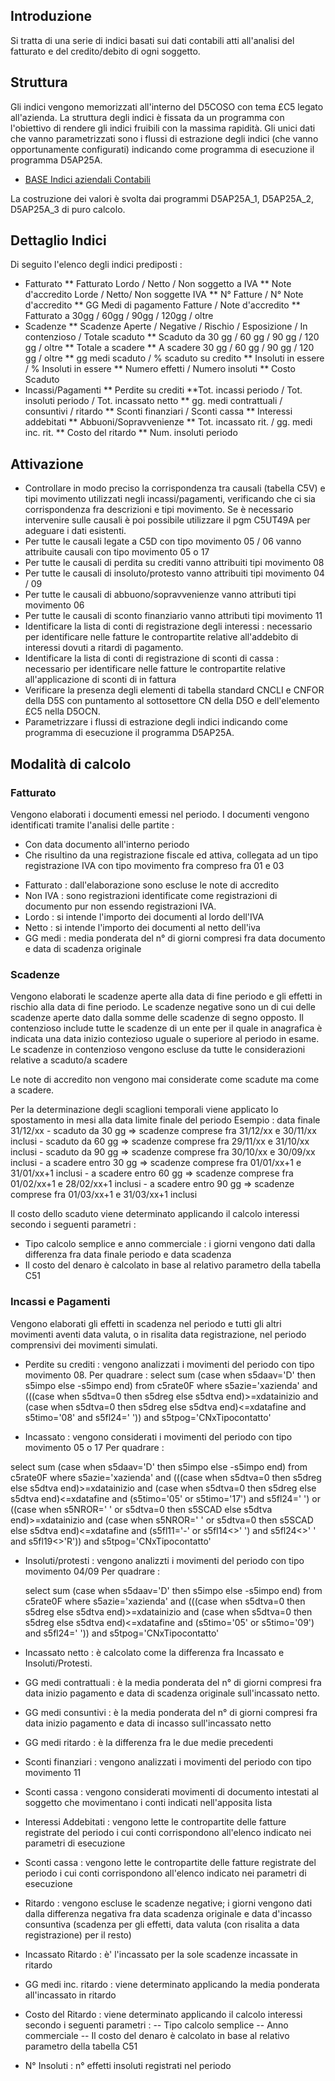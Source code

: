 ## Introduzione

Si tratta di una serie di indici basati sui dati contabili atti all'analisi del fatturato e del credito/debito di ogni soggetto.

## Struttura

Gli indici vengono memorizzati all'interno del D5COSO con tema £C5 legato all'azienda. La struttura degli indici è fissata da un programma con l'obiettivo di rendere gli indici fruibili con la massima rapidità.
Gli unici dati che vanno parametrizzati sono i flussi di estrazione degli indici (che vanno opportunamente configurati) indicando come programma di esecuzione il programma D5AP25A.

- [BASE Indici aziendali Contabili](Sorgenti/OJ/PGM/P_D5AP25A)

La costruzione dei valori è svolta dai programmi D5AP25A_1, D5AP25A_2, D5AP25A_3 di puro calcolo.

## Dettaglio Indici

Di seguito l'elenco degli indici prediposti : 

* Fatturato
 ** Fatturato Lordo / Netto / Non soggetto a IVA
 ** Note d'accredito Lorde / Netto/ Non soggette IVA
 ** N° Fatture / N° Note d'accredito
 ** GG Medi di pagamento Fatture / Note d'accredito
 ** Fatturato a 30gg / 60gg / 90gg / 120gg / oltre
 * Scadenze
 ** Scadenze Aperte / Negative / Rischio / Esposizione / In contenzioso / Totale scaduto
 ** Scaduto da 30 gg / 60 gg / 90 gg / 120 gg / oltre
 ** Totale a scadere
 ** A scadere 30 gg / 60 gg / 90 gg / 120 gg / oltre
 ** gg medi scaduto / % scaduto su credito
 ** Insoluti in essere / % Insoluti in essere
 ** Numero effetti / Numero insoluti
 ** Costo Scaduto
 * Incassi/Pagamenti
 ** Perdite su crediti
 **Tot. incassi periodo / Tot. insoluti periodo / Tot. incassato netto
 ** gg. medi contrattuali / consuntivi / ritardo
 ** Sconti finanziari / Sconti cassa
 ** Interessi addebitati
 ** Abbuoni/Sopravvenienze
 ** Tot. incassato rit. / gg. medi inc. rit.
 ** Costo del ritardo
 ** Num. insoluti periodo

## Attivazione

 * Controllare in modo preciso la corrispondenza tra causali (tabella C5V) e tipi movimento utilizzati negli incassi/pagamenti, verificando che ci sia corrispondenza fra descrizioni e tipi movimento. Se è necessario intervenire sulle causali è poi possibile utilizzare il pgm C5UT49A per adeguare i dati esistenti.
 * Per tutte le causali legate a C5D con tipo movimento 05 / 06 vanno attribuite causali con tipo movimento 05 o 17
 * Per tutte le causali di perdita su crediti vanno attribuiti tipi movimento 08
 * Per tutte le causali di insoluto/protesto vanno attribuiti tipi movimento 04 / 09
 * Per tutte le causali di abbuono/sopravvenienze vanno attributi tipi movimento 06
 * Per tutte le causali di sconto finanziario vanno attributi tipi movimento 11
 * Identificare la lista di conti di registrazione degli interessi :  necessario per identificare nelle fatture le contropartite relative all'addebito di interessi dovuti a ritardi di pagamento.
 * Identificare la lista di conti di registrazione di sconti di cassa :  necessario per identificare nelle fatture le contropartite relative all'applicazione di sconti di in fattura
 * Verificare la presenza degli elementi di tabella standard CNCLI e CNFOR della D5S con puntamento al sottosettore CN della D5O e dell'elemento £C5 nella D5OCN.
 * Parametrizzare i flussi di estrazione degli indici indicando come programma di esecuzione il programma D5AP25A.

## Modalità di calcolo

### Fatturato

Vengono elaborati i documenti emessi nel periodo. I documenti vengono identificati tramite l'analisi delle partite : 
 * Con data documento all'interno periodo
 * Che risultino da una registrazione fiscale ed attiva, collegata ad un tipo registrazione IVA con tipo movimento fra compreso fra 01 e 03

- Fatturato :  dall'elaborazione sono escluse le note di accredito
- Non IVA :  sono registrazioni identificate come registrazioni di documento pur non essendo registrazioni IVA.
- Lordo :  si intende l'importo dei documenti al lordo dell'IVA
- Netto :  si intende l'importo dei documenti al netto dell'iva
- GG medi :  media ponderata del n° di giorni compresi fra data documento e data di scadenza originale


### Scadenze

Vengono elaborati le scadenze aperte alla data di fine periodo e gli effetti in rischio alla data di fine periodo.
Le scadenze negative sono un di cui delle scadenze aperte dato dalla somme delle scadenze di segno opposto.
Il contenzioso include tutte le scadenze di un ente per il quale in anagrafica è indicata una data inizio contezioso uguale o superiore al periodo in esame. Le scadenze in contenzioso vengono escluse da tutte le considerazioni relative a scaduto/a scadere

Le note di accredito non vengono mai considerate come scadute ma come a scadere.

Per la determinazione degli scaglioni temporali viene applicato lo spostamento in mesi alla data limite finale del periodo
Esempio :  data finale 31/12/xx
        - scaduto da 30 gg => scadenze comprese fra 31/12/xx e 30/11/xx inclusi
        - scaduto da 60 gg => scadenze comprese fra 29/11/xx e 31/10/xx inclusi
        - scaduto da 90 gg => scadenze comprese fra 30/10/xx e 30/09/xx inclusi
        - a scadere entro 30 gg => scadenze comprese fra 01/01/xx+1 e 31/01/xx+1 inclusi
        - a scadere entro 60 gg => scadenze comprese fra 01/02/xx+1 e 28/02/xx+1 inclusi
        - a scadere entro 90 gg => scadenze comprese fra 01/03/xx+1 e 31/03/xx+1 inclusi

Il costo dello scaduto viene determinato applicando il calcolo interessi secondo i seguenti parametri : 
 * Tipo calcolo semplice e anno commerciale :  i giorni vengono dati dalla differenza fra data finale periodo e data scadenza
 * Il costo del denaro è calcolato in base al relativo parametro della tabella C51

### Incassi e Pagamenti

Vengono elaborati gli effetti in scadenza nel periodo e tutti gli altri movimenti aventi data valuta, o in risalita data registrazione, nel periodo comprensivi dei movimenti simulati.


- Perdite su crediti :  vengono analizzati i movimenti del periodo con tipo movimento 08.
    Per quadrare : 
  select
   sum (case when s5daav='D' then s5impo else -s5impo end)
   from c5rate0F where s5azie='xazienda'
   and (((case when s5dtva=0 then s5dreg else s5dtva end)>=xdatainizio and
         (case when s5dtva=0 then s5dreg else s5dtva end)<=xdatafine   and
          s5timo='08'
          and s5fl24=' '))
   and s5tpog='CNxTipocontatto'

- Incassato :  vengono considerati i movimenti del periodo con tipo movimento 05 o 17
Per quadrare : 

 select
 sum (case when s5daav='D' then s5impo else -s5impo end)
 from c5rate0F where s5azie='xazienda'
 and (((case when s5dtva=0 then s5dreg else s5dtva end)>=xdatainizio and
       (case when s5dtva=0 then s5dreg else s5dtva end)<=xdatafine   and
       (s5timo='05' or s5timo='17')
        and s5fl24=' ')
 or
    ((case when s5NROR=' ' or s5dtva=0
  then s5SCAD else s5dtva end)>=xdatainizio and
        (case when s5NROR=' ' or s5dtva=0
     then s5SCAD else s5dtva end)<=xdatafine   and
         (s5fl11='-' or s5fl14<>' ')  and
          s5fl24<>' ' and
          s5fl19<>'R'))
    and s5tpog='CNxTipocontatto'

- Insoluti/protesti :  vengono analizzti i movimenti del periodo con tipo movimento 04/09
   Per quadrare : 

    select
    sum (case when s5daav='D' then s5impo else -s5impo end)
    from c5rate0F where s5azie='xazienda'
    and (((case when s5dtva=0 then s5dreg else s5dtva end)>=xdatainizio and
          (case when s5dtva=0 then s5dreg else s5dtva end)<=xdatafine   and
          (s5timo='05' or s5timo='09')
           and s5fl24=' '))
    and s5tpog='CNxTipocontatto'

- Incassato netto :  è calcolato come la differenza fra Incassato e Insoluti/Protesti.
- GG medi contrattuali :  è la media ponderata del n° di giorni compresi fra data inizio pagamento e data di scadenza originale sull'incassato netto.
- GG medi consuntivi :  è la media ponderata del n° di giorni compresi fra data inizio pagamento e data di incasso sull'incassato netto
- GG medi ritardo :  è la differenza fra le due medie precedenti
- Sconti finanziari :  vengono analizzati i movimenti del periodo con tipo movimento 11
- Sconti cassa :  vengono considerati movimenti di documento intestati al soggetto che movimentano i conti indicati nell'apposita lista
- Interessi Addebitati :  vengono lette le contropartite delle fatture registrate del periodo i cui conti corrispondono all'elenco indicato nei parametri di esecuzione
- Sconti cassa :  vengono lette le contropartite delle fatture registrate del periodo i cui conti corrispondono all'elenco indicato nei parametri di esecuzione
- Ritardo :  vengono escluse le scadenze negative; i giorni vengono dati dalla differenza negativa fra data scadenza originale e data d'incasso consuntiva (scadenza per gli effetti, data valuta (con risalita a data registrazione) per il resto)
- Incassato Ritardo :  è' l'incassato per la sole scadenze incassate in ritardo
- GG medi inc. ritardo :  viene determinato applicando la media ponderata all'incassato in ritardo
- Costo del Ritardo :  viene determinato applicando il calcolo interessi secondo i seguenti parametri : 
-- Tipo calcolo semplice
-- Anno commerciale
-- Il costo del denaro è calcolato in base al relativo parametro della tabella C51
- N° Insoluti :  n° effetti insoluti registrati nel periodo

